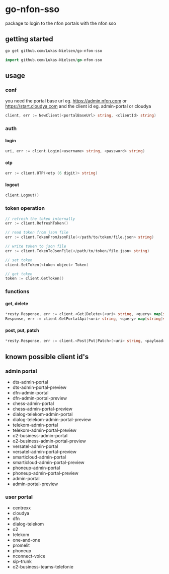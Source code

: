 # go-nfon-sso

package to login to the nfon portals with the nfon sso

## getting started

```sh
go get github.com/Lukas-Nielsen/go-nfon-sso
```

```go
import github.com/Lukas-Nielsen/go-nfon-sso
```

## usage

### conf

you need the portal base url eg. https://admin.nfon.com or https://start.cloudya.com and the client id eg. admin-portal or cloudya

```go
client, err := NewClient(<portalBaseUrl> string, <clientId> string)
```

### auth

#### login

```go
uri, err := client.Login(<username> string, <password> string)
```

#### otp

```go
err := client.OTP(<otp (6 digit)> string)
```

#### logout

```go
client.Logout()
```

### token operation

```go
// refresh the token internally
err := client.RefreshToken()

// read token from json file
err := client.TokenFromJsonFile(</path/to/token/file.json> string)

// write token to json file
err := client.TokenToJsonFile(</path/to/token/file.json> string)

// set token
client.SetToken(<token object> Token)

// get token
token := client.GetToken()
```

### functions

#### get, delete

```go
*resty.Response, err := client.<Get|Delete>(<uri> string, <query> map[string]string, <header> map[string]string)
Response, err := client.GetPortalApi(<uri> string, <query> map[string]string, <header> map[string]string)
```

#### post, put, patch

```go
*resty.Response, err := client.<Post|Put|Patch>(<uri> string, <payload> any, <query> map[string]string, <header> map[string]string)
```

## known possible client id's

### admin portal

- dts-admin-portal
- dts-admin-portal-preview
- dfn-admin-portal
- dfn-admin-portal-preview
- chess-admin-portal
- chess-admin-portal-preview
- dialog-telekom-admin-portal
- dialog-telekom-admin-portal-preview
- telekom-admin-portal
- telekom-admin-portal-preview
- o2-business-admin-portal
- o2-business-admin-portal-preview
- versatel-admin-portal
- versatel-admin-portal-preview
- smarticloud-admin-portal
- smarticloud-admin-portal-preview
- phoneup-admin-portal
- phoneup-admin-portal-preview
- admin-portal
- admin-portal-preview

### user portal

- centrexx
- cloudya
- dfn
- dialog-telekom
- o2
- telekom
- one-and-one
- promelit
- phoneup
- nconnect-voice
- sip-trunk
- o2-business-teams-telefonie
